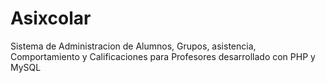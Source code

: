 # Asixcolar
Sistema de Administracion de Alumnos, Grupos, asistencia, Comportamiento y Calificaciones para Profesores desarrollado con PHP y MySQL
